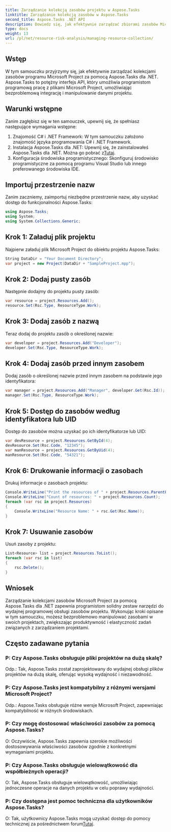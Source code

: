 ```yaml
---
title: Zarządzanie kolekcją zasobów projektu w Aspose.Tasks
linktitle: Zarządzanie kolekcją zasobów w Aspose.Tasks
second_title: Aspose.Tasks .NET API
description: Dowiedz się, jak efektywnie zarządzać zbiorami zasobów Microsoft Project w .NET przy użyciu interfejsu API Aspose.Tasks. Zwiększ produktywność i elastyczność.
type: docs
weight: 13
url: /pl/net/resource-risk-analysis/managing-resource-collection/
---
```

## Wstęp
W tym samouczku przyjrzymy się, jak efektywnie zarządzać kolekcjami zasobów programu Microsoft Project za pomocą Aspose.Tasks dla .NET. Aspose.Tasks to potężny interfejs API, który umożliwia programistom programową pracę z plikami Microsoft Project, umożliwiając bezproblemową integrację i manipulowanie danymi projektu.
## Warunki wstępne
Zanim zagłębisz się w ten samouczek, upewnij się, że spełniasz następujące wymagania wstępne:
1. Znajomość C# i .NET Framework: W tym samouczku założono znajomość języka programowania C# i .NET Framework.
2. Instalacja Aspose.Tasks dla .NET: Upewnij się, że zainstalowałeś Aspose.Tasks dla .NET. Można go pobrać z[Tutaj](https://releases.aspose.com/tasks/net/).
3. Konfiguracja środowiska programistycznego: Skonfiguruj środowisko programistyczne za pomocą programu Visual Studio lub innego preferowanego środowiska IDE.

## Importuj przestrzenie nazw
Zanim zaczniemy, zaimportuj niezbędne przestrzenie nazw, aby uzyskać dostęp do funkcjonalności Aspose.Tasks:
```csharp
using Aspose.Tasks;
using System;
using System.Collections.Generic;


```

## Krok 1: Załaduj plik projektu
Najpierw załaduj plik Microsoft Project do obiektu projektu Aspose.Tasks:
```csharp
String DataDir = "Your Document Directory";
var project = new Project(DataDir + "SampleProject.mpp");
```
## Krok 2: Dodaj pusty zasób
Następnie dodajmy do projektu pusty zasób:
```csharp
var resource = project.Resources.Add();
resource.Set(Rsc.Type, ResourceType.Work);
```
## Krok 3: Dodaj zasób z nazwą
Teraz dodaj do projektu zasób o określonej nazwie:
```csharp
var developer = project.Resources.Add("Developer");
developer.Set(Rsc.Type, ResourceType.Work);
```
## Krok 4: Dodaj zasób przed innym zasobem
Dodaj zasób o określonej nazwie przed innym zasobem na podstawie jego identyfikatora:
```csharp
var manager = project.Resources.Add("Manager", developer.Get(Rsc.Id));
manager.Set(Rsc.Type, ResourceType.Work);
```
## Krok 5: Dostęp do zasobów według identyfikatora lub UID
Dostęp do zasobów można uzyskać po ich identyfikatorze lub UID:
```csharp
var devResource = project.Resources.GetById(4);
devResource.Set(Rsc.Code, "12345");
var manResource = project.Resources.GetByUid(4);
manResource.Set(Rsc.Code, "54321");
```
## Krok 6: Drukowanie informacji o zasobach
Drukuj informacje o zasobach projektu:
```csharp
Console.WriteLine("Print the resources of " + project.Resources.ParentProject.Get(Prj.Name) + " project.");
Console.WriteLine("Count of resources: " + project.Resources.Count);
foreach (var rsc in project.Resources)
{
    Console.WriteLine("Resource Name: " + rsc.Get(Rsc.Name));
}
```
## Krok 7: Usuwanie zasobów
Usuń zasoby z projektu:
```csharp
List<Resource> list = project.Resources.ToList();
foreach (var rsc in list)
{
    rsc.Delete();
}
```

## Wniosek
Zarządzanie kolekcjami zasobów Microsoft Project za pomocą Aspose.Tasks dla .NET zapewnia programistom solidny zestaw narzędzi do wydajnej programowej obsługi zasobów projektu. Wykonując kroki opisane w tym samouczku, możesz bezproblemowo manipulować zasobami w swoich projektach, zwiększając produktywność i elastyczność zadań związanych z zarządzaniem projektami.
## Często zadawane pytania
### P: Czy Aspose.Tasks obsługuje pliki projektów na dużą skalę?

Odp.: Tak, Aspose.Tasks został zaprojektowany do wydajnej obsługi plików projektów na dużą skalę, oferując wysoką wydajność i niezawodność.

### P: Czy Aspose.Tasks jest kompatybilny z różnymi wersjami Microsoft Project?

Odp.: Aspose.Tasks obsługuje różne wersje Microsoft Project, zapewniając kompatybilność w różnych środowiskach.

### P: Czy mogę dostosować właściwości zasobów za pomocą Aspose.Tasks?

O: Oczywiście, Aspose.Tasks zapewnia szerokie możliwości dostosowywania właściwości zasobów zgodnie z konkretnymi wymaganiami projektu.

### P: Czy Aspose.Tasks obsługuje wielowątkowość dla współbieżnych operacji?

O: Tak, Aspose.Tasks obsługuje wielowątkowość, umożliwiając jednoczesne operacje na danych projektu w celu poprawy wydajności.

### P: Czy dostępna jest pomoc techniczna dla użytkowników Aspose.Tasks?

 O: Tak, użytkownicy Aspose.Tasks mogą uzyskać dostęp do pomocy technicznej za pośrednictwem forum[Tutaj](https://forum.aspose.com/c/tasks/15).